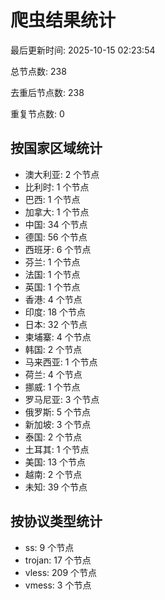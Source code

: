 # 爬虫结果统计

最后更新时间: 2025-10-15 02:23:54

总节点数: 238

去重后节点数: 238

重复节点数: 0

## 按国家区域统计

- 澳大利亚: 2 个节点
- 比利时: 1 个节点
- 巴西: 1 个节点
- 加拿大: 1 个节点
- 中国: 34 个节点
- 德国: 56 个节点
- 西班牙: 6 个节点
- 芬兰: 1 个节点
- 法国: 1 个节点
- 英国: 1 个节点
- 香港: 4 个节点
- 印度: 18 个节点
- 日本: 32 个节点
- 柬埔寨: 4 个节点
- 韩国: 2 个节点
- 马来西亚: 1 个节点
- 荷兰: 4 个节点
- 挪威: 1 个节点
- 罗马尼亚: 3 个节点
- 俄罗斯: 5 个节点
- 新加坡: 3 个节点
- 泰国: 2 个节点
- 土耳其: 1 个节点
- 美国: 13 个节点
- 越南: 2 个节点
- 未知: 39 个节点

## 按协议类型统计

- ss: 9 个节点
- trojan: 17 个节点
- vless: 209 个节点
- vmess: 3 个节点
